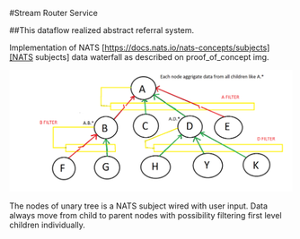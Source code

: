 #Stream Router Service

##This dataflow realized abstract referral system.

Implementation of NATS [https://docs.nats.io/nats-concepts/subjects][NATS subjects] data waterfall as described on proof_of_concept img.

<img src="proof_of_concept.png" width="800" alt="Data spread"/>


The nodes of unary tree is a NATS subject wired with user input.
Data always move from child to parent nodes with possibility filtering first level children individually. 



